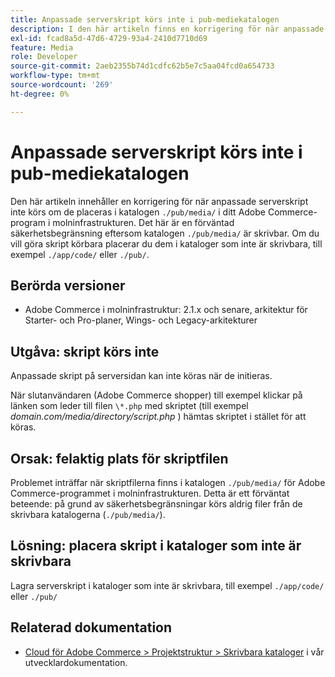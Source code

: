 ```yaml
---
title: Anpassade serverskript körs inte i pub-mediekatalogen
description: I den här artikeln finns en korrigering för när anpassade serverskript inte körs om de placeras i &grave;./pub/media/" för ditt Adobe Commerce-program i molninfrastrukturen. Detta är en förväntad säkerhetsbegränsning, eftersom &grave;.Katalogen /pub/media/&grave; är skrivbar. Om du vill göra skript körbara placerar du dem i kataloger som inte är skrivbara, till exempel &grave;./app/code/&grave; eller &grave;./pub/&grave;.
exl-id: fcad8a5d-47d6-4729-93a4-2410d7710d69
feature: Media
role: Developer
source-git-commit: 2aeb2355b74d1cdfc62b5e7c5aa04fcd0a654733
workflow-type: tm+mt
source-wordcount: '269'
ht-degree: 0%

---
```


# Anpassade serverskript körs inte i pub-mediekatalogen

Den här artikeln innehåller en korrigering för när anpassade serverskript inte körs om de placeras i katalogen `./pub/media/` i ditt Adobe Commerce-program i molninfrastrukturen. Det här är en förväntad säkerhetsbegränsning eftersom katalogen `./pub/media/` är skrivbar. Om du vill göra skript körbara placerar du dem i kataloger som inte är skrivbara, till exempel `./app/code/` eller `./pub/`.

## Berörda versioner

* Adobe Commerce i molninfrastruktur: 2.1.x och senare, arkitektur för Starter- och Pro-planer, Wings- och Legacy-arkitekturer

## Utgåva: skript körs inte

Anpassade skript på serversidan kan inte köras när de initieras.

När slutanvändaren (Adobe Commerce shopper) till exempel klickar på länken som leder till filen `\*.php` med skriptet (till exempel *domain.com/media/directory/script.php* ) hämtas skriptet i stället för att köras.

## Orsak: felaktig plats för skriptfilen

Problemet inträffar när skriptfilerna finns i katalogen `./pub/media/` för Adobe Commerce-programmet i molninfrastrukturen. Detta är ett förväntat beteende: på grund av säkerhetsbegränsningar körs aldrig filer från de skrivbara katalogerna (`./pub/media/`).

## Lösning: placera skript i kataloger som inte är skrivbara

Lagra serverskript i kataloger som inte är skrivbara, till exempel `./app/code/` eller `./pub/`

## Relaterad dokumentation

* [Cloud för Adobe Commerce > Projektstruktur > Skrivbara kataloger](https://experienceleague.adobe.com/en/docs/commerce-cloud-service/user-guide/project/file-structure#writable-directories) i vår utvecklardokumentation.
